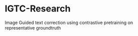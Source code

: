 # IGTC-Research
Image Guided text correction using contrastive pretraining on representative groundtruth
